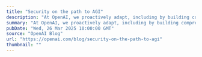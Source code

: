 ```yaml
---
title: "Security on the path to AGI"
description: "At OpenAI, we proactively adapt, including by building comprehensive security measures directly into our infrastructure and models."
summary: "At OpenAI, we proactively adapt, including by building comprehensive security measures directly into our infrastructure and models."
pubDate: "Wed, 26 Mar 2025 10:00:00 GMT"
source: "OpenAI Blog"
url: "https://openai.com/blog/security-on-the-path-to-agi"
thumbnail: ""
---
```


